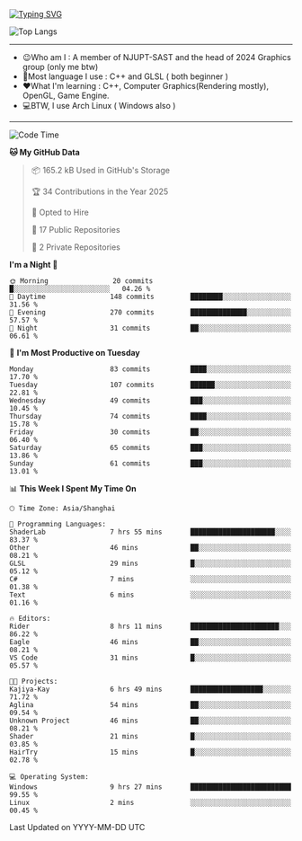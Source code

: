 <a href="https://git.io/typing-svg">
  <img src="https://readme-typing-svg.demolab.com?font=Fira+Code&pause=1000&random=false&width=435&separator=%3D&lines=std%3A%3Aprintln(%22Hello,+world!%22);" alt="Typing SVG" />
</a>

![Top Langs](https://github-readme-stats.vercel.app/api/top-langs/?username=FOTH0626&theme=transparent)

---

- 😉Who am I : A member of NJUPT-SAST and the head of 2024 Graphics group (only me btw)
- 📖Most language I use : C++ and GLSL ( both beginner )
- ❤What I'm learning : C++, Computer Graphics(Rendering mostly), OpenGL, Game Engine.
- 💻BTW, I use Arch Linux ( Windows also )
---
<!--START_SECTION:waka-->
![Code Time](http://img.shields.io/badge/Code%20Time-129%20hrs%2046%20mins-blue)

**🐱 My GitHub Data** 

> 📦 165.2 kB Used in GitHub's Storage 
 > 
> 🏆 34 Contributions in the Year 2025
 > 
> 💼 Opted to Hire
 > 
> 📜 17 Public Repositories 
 > 
> 🔑 2 Private Repositories 
 > 
**I'm a Night 🦉** 

```text
🌞 Morning                20 commits          █░░░░░░░░░░░░░░░░░░░░░░░░   04.26 % 
🌆 Daytime                148 commits         ████████░░░░░░░░░░░░░░░░░   31.56 % 
🌃 Evening                270 commits         ██████████████░░░░░░░░░░░   57.57 % 
🌙 Night                  31 commits          ██░░░░░░░░░░░░░░░░░░░░░░░   06.61 % 
```
📅 **I'm Most Productive on Tuesday** 

```text
Monday                   83 commits          ████░░░░░░░░░░░░░░░░░░░░░   17.70 % 
Tuesday                  107 commits         ██████░░░░░░░░░░░░░░░░░░░   22.81 % 
Wednesday                49 commits          ███░░░░░░░░░░░░░░░░░░░░░░   10.45 % 
Thursday                 74 commits          ████░░░░░░░░░░░░░░░░░░░░░   15.78 % 
Friday                   30 commits          ██░░░░░░░░░░░░░░░░░░░░░░░   06.40 % 
Saturday                 65 commits          ███░░░░░░░░░░░░░░░░░░░░░░   13.86 % 
Sunday                   61 commits          ███░░░░░░░░░░░░░░░░░░░░░░   13.01 % 
```


📊 **This Week I Spent My Time On** 

```text
🕑︎ Time Zone: Asia/Shanghai

💬 Programming Languages: 
ShaderLab                7 hrs 55 mins       █████████████████████░░░░   83.37 % 
Other                    46 mins             ██░░░░░░░░░░░░░░░░░░░░░░░   08.21 % 
GLSL                     29 mins             █░░░░░░░░░░░░░░░░░░░░░░░░   05.12 % 
C#                       7 mins              ░░░░░░░░░░░░░░░░░░░░░░░░░   01.38 % 
Text                     6 mins              ░░░░░░░░░░░░░░░░░░░░░░░░░   01.16 % 

🔥 Editors: 
Rider                    8 hrs 11 mins       ██████████████████████░░░   86.22 % 
Eagle                    46 mins             ██░░░░░░░░░░░░░░░░░░░░░░░   08.21 % 
VS Code                  31 mins             █░░░░░░░░░░░░░░░░░░░░░░░░   05.57 % 

🐱‍💻 Projects: 
Kajiya-Kay               6 hrs 49 mins       ██████████████████░░░░░░░   71.72 % 
Aglina                   54 mins             ██░░░░░░░░░░░░░░░░░░░░░░░   09.54 % 
Unknown Project          46 mins             ██░░░░░░░░░░░░░░░░░░░░░░░   08.21 % 
Shader                   21 mins             █░░░░░░░░░░░░░░░░░░░░░░░░   03.85 % 
HairTry                  15 mins             █░░░░░░░░░░░░░░░░░░░░░░░░   02.78 % 

💻 Operating System: 
Windows                  9 hrs 27 mins       █████████████████████████   99.55 % 
Linux                    2 mins              ░░░░░░░░░░░░░░░░░░░░░░░░░   00.45 % 
```


 Last Updated on YYYY-MM-DD UTC
<!--END_SECTION:waka-->
